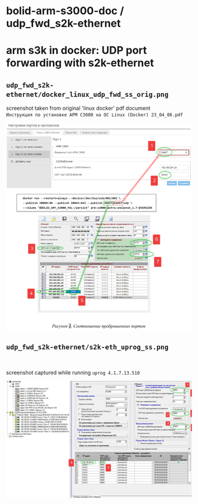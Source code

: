 # bolid-arm-s3000-doc / udp_fwd_s2k-ethernet

# arm s3k in docker: UDP port forwarding with s2k-ethernet



`udp_fwd_s2k-ethernet/docker_linux_udp_fwd_ss_orig.png`
-------------------------------------------------------

screenshot taken from original 'linux docker' pdf document<br />
<nobr>`Инструкция по установке АРМ С3000 на ОС Linux (Docker) 23_04_06.pdf`</nobr>

![udp port forwarding - s2k-ethernet - old](docker_linux_udp_fwd_ss_orig.png)



`udp_fwd_s2k-ethernet/s2k-eth_uprog_ss.png`
-------------------------------------------
<br />

screenshot captured while running <nobr>`uprog 4.1.7.13.510`</nobr>

![udp port forwarding - s2k-ethernet - new](s2k-eth_uprog_ss.png)
